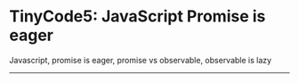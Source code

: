 # TinyCode5: JavaScript Promise is eager

Javascript, promise is eager, promise vs observable, observable is lazy

---
